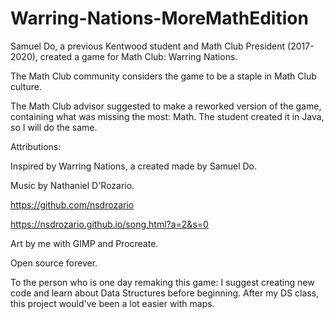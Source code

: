 # Warring-Nations-MoreMathEdition

Samuel Do, a previous Kentwood student and Math Club President (2017-2020), created a game for Math Club: Warring Nations.

The Math Club community considers the game to be a staple in Math Club culture. 

The Math Club advisor suggested to make a reworked version of the game, containing what was missing the most: Math. The student created it in Java, so I will do the same.

Attributions:

Inspired by Warring Nations, a created made by Samuel Do.

Music by Nathaniel D'Rozario.

https://github.com/nsdrozario

https://nsdrozario.github.io/song.html?a=2&s=0

Art by me with GIMP and Procreate.

Open source forever.

To the person who is one day remaking this game: I suggest creating new code and learn about Data Structures before beginning. After my DS class, this project would've been a lot easier with maps.